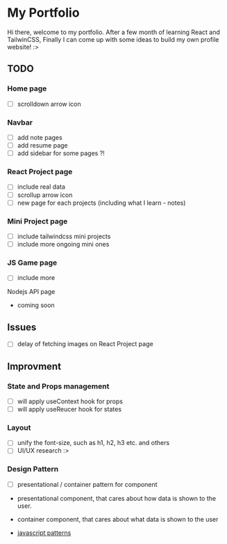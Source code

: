 # My Portfolio

Hi there, welcome to my portfolio. After a few month of learning React and TailwinCSS, Finally I can come up with some ideas to build my own profile website! :>

## TODO

### Home page

- [ ] scrolldown arrow icon

### Navbar

- [ ] add note pages
- [ ] add resume page
- [ ] add sidebar for some pages ?!

### React Project page

- [ ] include real data
- [ ] scrollup arrow icon
- [ ] new page for each projects (including what I learn - notes)

### Mini Project page

- [ ] include tailwindcss mini projects
- [ ] include more ongoing mini ones

### JS Game page

- [ ] include more

Nodejs API page

- coming soon

## Issues

- [ ] delay of fetching images on React Project page

## Improvment

### State and Props management

- [ ] will apply useContext hook for props
- [ ] will apply useReucer hook for states

### Layout

- [ ] unify the font-size, such as h1, h2, h3 etc. and others
- [ ] UI/UX research :>

### Design Pattern

- [ ] presentational / container pattern for component
- presentational component, that cares about how data is shown to the user.
- container component, that cares about what data is shown to the user

- [javascript patterns](https://javascriptpatterns.vercel.app/patterns/react-patterns/conpres)
